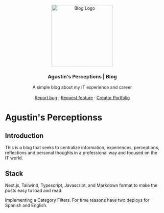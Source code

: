 <p align="center">
  <a href="https://en.blog.agustin.top/">
    <img src="https://res.cloudinary.com/draig/image/upload/v1721879796/portolio-personal/icqgvg2j7br8opbasotz.png" alt="Blog Logo" width="200" height="200">
  </a>
</p>
<h3 align="center">Agustin's Perceptions | Blog </h3>

<p align="center">
  A simple blog about my IT experience and career
  <br>
  <br>
  <a href="https://github.com/nitdraig/blogs/issues">Report bug</a>
  ·
  <a href="https://github.com/nitdraig/blogs/issues">Request feature</a>
  ·
  <a href="https://agustin.top/">Creator Portfolio</a>
</p>

# Agustin's Perceptionss

## Introduction

This is a blog that seeks to centralize information, experiences, perceptions, reflections and personal thoughts in a professional way and focused on the IT world.

## Stack

Next.js, Tailwind, Typescript, Javascript, and Markdown format to make the posts easy to load and read.

Implementing a Category Filters. For time reasons have two deploys for Spanish and English.
